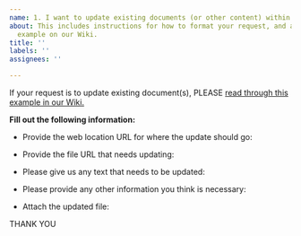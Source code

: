 ```yaml
---
name: 1. I want to update existing documents (or other content) within onrr.gov
about: This includes instructions for how to format your request, and a link to an
  example on our Wiki.
title: ''
labels: ''
assignees: ''

---
```


If your request is to update existing document(s), PLEASE [read through this example in our Wiki.](https://github.com/ONRR/onrr.gov-site/wiki/Using-github#example---clear-request-to-update-an-existing-document)

**Fill out the following information:**

* Provide the web location URL for where the update should go:

* Provide the file URL that needs updating:

* Please give us any text that needs to be updated:

* Please provide any other information you think is necessary:

* Attach the updated file:

THANK YOU
